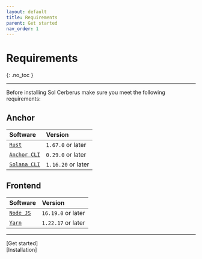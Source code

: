 ```yaml
---
layout: default
title: Requirements
parent: Get started
nav_order: 1
---
```


# Requirements
{: .no_toc }

---

Before installing Sol Cerberus make sure you meet the following requirements:
## Anchor

| Software       | Version |
|:---------------|:--------|
| [`Rust`] | `1.67.0` or later |
| [`Anchor CLI`] | `0.29.0` or later |
| [`Solana CLI`] | `1.16.20` or later |

## Frontend

| Software       | Version |
|:---------------|:--------|
| [`Node JS`] | `16.19.0` or later |
| [`Yarn`] | `1.22.17` or later |

---

<div class="prev-next">
<div markdown="1">
[Get started]
</div>
<div markdown="1">
[Installation]
</div>
</div>

[`Rust`]: https://www.rust-lang.org/tools/install
[`Anchor CLI`]: https://book.anchor-lang.com/getting_started/installation.html
[`Solana CLI`]: https://docs.solana.com/es/cli/install-solana-cli-tools
[`Node JS`]: https://nodejs.org/en/download/
[`Yarn`]: https://classic.yarnpkg.com/lang/en/docs/install/
[Get started]: /docs/get-started
[Installation]: ../installation